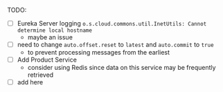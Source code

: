 
TODO:
  - [ ] Eureka Server logging `o.s.cloud.commons.util.InetUtils: Cannot determine local hostname` 
    - maybe an issue
  - [ ] need to change `auto.offset.reset` to `latest` and `auto.commit` to `true`
    - to prevent processing messages from the earliest
  - [ ] Add Product Service
    - consider using Redis since data on this service may be frequently retrieved
  - [ ] add here
